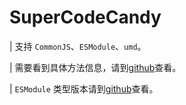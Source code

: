 # SuperCodeCandy
| 支持 `CommonJS`、`ESModule`、`umd`。

| 需要看到具体方法信息，请到[github](https://github.com/SuperCodeCandy/super-code-candy-utils-basic)查看。

| `ESModule` 类型版本请到[github](https://github.com/SuperCodeCandy/super-code-candy-utils-es)查看。
